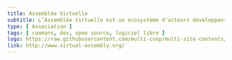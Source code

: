```yaml
---
title: Assemblée Virtuelle
subtitle: L’Assemblée Virtuelle est un écosystème d’acteurs développant de manière collaborative des communs (outils, méthodologies et projets) au service des des acteurs de la transition.
type: [ Association ]
tags: [ communs, dev, open source, logiciel libre ]
logo: https://raw.githubusercontent.com/multi-coop/multi-site-contents/main/texts/network/images/logo-assemblee-virtuelle.png
link: http://www.virtual-assembly.org/
---
```


